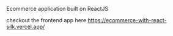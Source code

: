 
Ecommerce application built on ReactJS

checkout the frontend app here https://ecommerce-with-react-silk.vercel.app/
